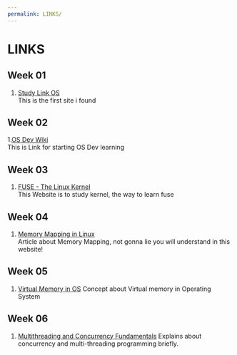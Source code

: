```yaml
---
permalink: LINKS/
---
```

[OS Dev Wiki]: https://wiki.osdev.org
[Study Link OS]: https://studylinkclasses.com/index.php/courses/operating-system

# LINKS

## Week 01
1. [Study Link OS] <br>
This is the first site i found

## Week 02

1.[OS Dev Wiki]<br>
This is Link for starting OS Dev learning

## Week 03
1. [FUSE - The Linux Kernel](https://www.kernel.org/doc/html/latest/filesystems/fuse.html)<br>
This Website is to study kernel, the way to learn fuse

## Week 04
1. [Memory Mapping in Linux](https://ostoday.org/linux/what-is-memory-mapping-in-linux.html)<br>
Article about Memory Mapping, not gonna lie you will understand in this website!

## Week 05
1. [Virtual Memory in OS](https://www.geeksforgeeks.org/virtual-memory-in-operating-system/)
Concept about Virtual memory in Operating System 

## Week 06
1.  [Multithreading and Concurrency Fundamentals](https://www.educative.io/blog/multithreading-and-concurrency-fundamentals)
 Explains about concurrency and multi-threading programming briefly.

